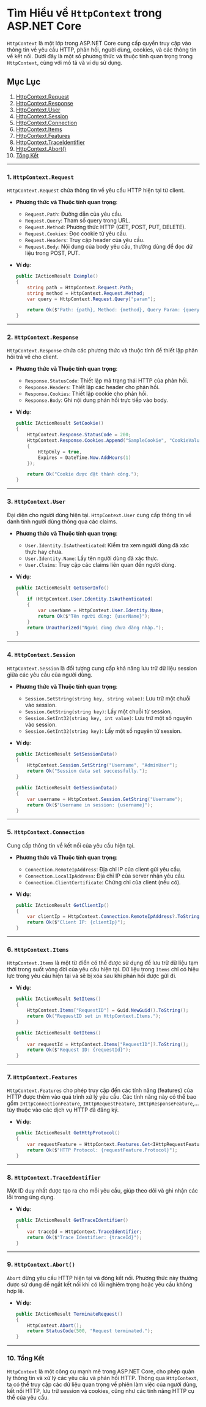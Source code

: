 # Tìm Hiểu về `HttpContext` trong ASP.NET Core

`HttpContext` là một lớp trong ASP.NET Core cung cấp quyền truy cập vào thông tin về yêu cầu HTTP, phản hồi, người dùng,
cookies, và các thông tin về kết nối. Dưới đây là một số phương thức và thuộc tính quan trọng trong `HttpContext`, cùng
với mô tả và ví dụ sử dụng.

## Mục Lục

1. [HttpContext.Request](#1-httpcontextrequest)
2. [HttpContext.Response](#2-httpcontextresponse)
3. [HttpContext.User](#3-httpcontextuser)
4. [HttpContext.Session](#4-httpcontextsession)
5. [HttpContext.Connection](#5-httpcontextconnection)
6. [HttpContext.Items](#6-httpcontextitems)
7. [HttpContext.Features](#7-httpcontextfeatures)
8. [HttpContext.TraceIdentifier](#8-httpcontexttraceidentifier)
9. [HttpContext.Abort()](#9-httpcontextabort)
10. [Tổng Kết](#tổng-kết)

---

### 1. `HttpContext.Request`

`HttpContext.Request` chứa thông tin về yêu cầu HTTP hiện tại từ client.

- **Phương thức và Thuộc tính quan trọng**:

    - `Request.Path`: Đường dẫn của yêu cầu.
    - `Request.Query`: Tham số query trong URL.
    - `Request.Method`: Phương thức HTTP (GET, POST, PUT, DELETE).
    - `Request.Cookies`: Đọc cookie từ yêu cầu.
    - `Request.Headers`: Truy cập header của yêu cầu.
    - `Request.Body`: Nội dung của body yêu cầu, thường dùng để đọc dữ liệu trong POST, PUT.

- **Ví dụ**:

  ```csharp
  public IActionResult Example()
  {
      string path = HttpContext.Request.Path;
      string method = HttpContext.Request.Method;
      var query = HttpContext.Request.Query["param"];

      return Ok($"Path: {path}, Method: {method}, Query Param: {query}");
  }
  ```

---

### 2. `HttpContext.Response`

`HttpContext.Response` chứa các phương thức và thuộc tính để thiết lập phản hồi trả về cho client.

- **Phương thức và Thuộc tính quan trọng**:

    - `Response.StatusCode`: Thiết lập mã trạng thái HTTP của phản hồi.
    - `Response.Headers`: Thiết lập các header cho phản hồi.
    - `Response.Cookies`: Thiết lập cookie cho phản hồi.
    - `Response.Body`: Ghi nội dung phản hồi trực tiếp vào body.

- **Ví dụ**:

  ```csharp
  public IActionResult SetCookie()
  {
      HttpContext.Response.StatusCode = 200;
      HttpContext.Response.Cookies.Append("SampleCookie", "CookieValue", new CookieOptions
      {
          HttpOnly = true,
          Expires = DateTime.Now.AddHours(1)
      });

      return Ok("Cookie được đặt thành công.");
  }
  ```

---

### 3. `HttpContext.User`

Đại diện cho người dùng hiện tại. `HttpContext.User` cung cấp thông tin về danh tính người dùng thông qua các claims.

- **Phương thức và Thuộc tính quan trọng**:

    - `User.Identity.IsAuthenticated`: Kiểm tra xem người dùng đã xác thực hay chưa.
    - `User.Identity.Name`: Lấy tên người dùng đã xác thực.
    - `User.Claims`: Truy cập các claims liên quan đến người dùng.

- **Ví dụ**:

  ```csharp
  public IActionResult GetUserInfo()
  {
      if (HttpContext.User.Identity.IsAuthenticated)
      {
          var userName = HttpContext.User.Identity.Name;
          return Ok($"Tên người dùng: {userName}");
      }
      return Unauthorized("Người dùng chưa đăng nhập.");
  }
  ```

---

### 4. `HttpContext.Session`

`HttpContext.Session` là đối tượng cung cấp khả năng lưu trữ dữ liệu session giữa các yêu cầu của người dùng.

- **Phương thức và Thuộc tính quan trọng**:

    - `Session.SetString(string key, string value)`: Lưu trữ một chuỗi vào session.
    - `Session.GetString(string key)`: Lấy một chuỗi từ session.
    - `Session.SetInt32(string key, int value)`: Lưu trữ một số nguyên vào session.
    - `Session.GetInt32(string key)`: Lấy một số nguyên từ session.

- **Ví dụ**:

  ```csharp
  public IActionResult SetSessionData()
  {
      HttpContext.Session.SetString("Username", "AdminUser");
      return Ok("Session data set successfully.");
  }

  public IActionResult GetSessionData()
  {
      var username = HttpContext.Session.GetString("Username");
      return Ok($"Username in session: {username}");
  }
  ```

---

### 5. `HttpContext.Connection`

Cung cấp thông tin về kết nối của yêu cầu hiện tại.

- **Phương thức và Thuộc tính quan trọng**:

    - `Connection.RemoteIpAddress`: Địa chỉ IP của client gửi yêu cầu.
    - `Connection.LocalIpAddress`: Địa chỉ IP của server nhận yêu cầu.
    - `Connection.ClientCertificate`: Chứng chỉ của client (nếu có).

- **Ví dụ**:

  ```csharp
  public IActionResult GetClientIp()
  {
      var clientIp = HttpContext.Connection.RemoteIpAddress?.ToString();
      return Ok($"Client IP: {clientIp}");
  }
  ```

---

### 6. `HttpContext.Items`

`HttpContext.Items` là một từ điển có thể được sử dụng để lưu trữ dữ liệu tạm thời trong suốt vòng đời của yêu cầu hiện
tại. Dữ liệu trong `Items` chỉ có hiệu lực trong yêu cầu hiện tại và sẽ bị xóa sau khi phản hồi được gửi đi.

- **Ví dụ**:

  ```csharp
  public IActionResult SetItems()
  {
      HttpContext.Items["RequestID"] = Guid.NewGuid().ToString();
      return Ok("RequestID set in HttpContext.Items.");
  }

  public IActionResult GetItems()
  {
      var requestId = HttpContext.Items["RequestID"]?.ToString();
      return Ok($"Request ID: {requestId}");
  }
  ```

---

### 7. `HttpContext.Features`

`HttpContext.Features` cho phép truy cập đến các tính năng (features) của HTTP được thêm vào quá trình xử lý yêu cầu.
Các tính năng này có thể bao gồm `IHttpConnectionFeature`, `IHttpRequestFeature`, `IHttpResponseFeature`,… tùy thuộc vào
các dịch vụ HTTP đã đăng ký.

- **Ví dụ**:

  ```csharp
  public IActionResult GetHttpProtocol()
  {
      var requestFeature = HttpContext.Features.Get<IHttpRequestFeature>();
      return Ok($"HTTP Protocol: {requestFeature.Protocol}");
  }
  ```

---

### 8. `HttpContext.TraceIdentifier`

Một ID duy nhất được tạo ra cho mỗi yêu cầu, giúp theo dõi và ghi nhận các lỗi trong ứng dụng.

- **Ví dụ**:

  ```csharp
  public IActionResult GetTraceIdentifier()
  {
      var traceId = HttpContext.TraceIdentifier;
      return Ok($"Trace Identifier: {traceId}");
  }
  ```

---

### 9. `HttpContext.Abort()`

`Abort` dừng yêu cầu HTTP hiện tại và đóng kết nối. Phương thức này thường được sử dụng để ngắt kết nối khi có lỗi
nghiêm trọng hoặc yêu cầu không hợp lệ.

- **Ví dụ**:

  ```csharp
  public IActionResult TerminateRequest()
  {
      HttpContext.Abort();
      return StatusCode(500, "Request terminated.");
  }
  ```

---

### 10. Tổng Kết

`HttpContext` là một công cụ mạnh mẽ trong ASP.NET Core, cho phép quản lý thông tin và xử lý các yêu cầu và phản hồi
HTTP. Thông qua `HttpContext`, ta có thể truy cập các dữ liệu quan trọng về phiên làm việc của người dùng, kết nối HTTP,
lưu trữ session và cookies, cũng như các tính năng HTTP cụ thể của yêu cầu.

